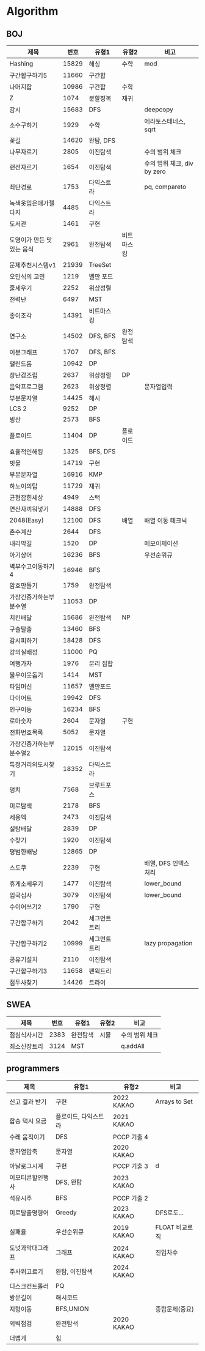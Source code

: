 # Algorithm

## BOJ

| 제목             | 번호    | 유형1      | 유형2   | 비고                    |
|----------------|-------|----------|-------|-----------------------|
| Hashing        | 15829 | 해싱       | 수학    | mod                   |
| 구간합구하기5        | 11660 | 구간합      |       |                       |
| 나머지합           | 10986 | 구간합      | 수학    |                       |
| Z              | 1074  | 분할정복     | 재귀    |                       |
| 감시             | 15683 | DFS      |       | deepcopy              |
| 소수구하기          | 1929  | 수학       |       | 에라토스테네스, sqrt         |
| 꽃길             | 14620 | 완탐, DFS  |       |                       |
| 나무자르기          | 2805  | 이진탐색     |       | 수의 범위 체크              |
| 랜선자르기          | 1654  | 이진탐색     |       | 수의 범위 체크, div by zero |
| 최단경로           | 1753  | 다익스트라    |       | pq, compareto         |
| 녹색옷입은애가젤다지     | 4485  | 다익스트라    |       |                       |
| 도서관            | 1461  | 구현       |       |                       |
| 도영이가 만든 맛있는 음식 | 2961  | 완전탐색     | 비트마스킹 |                       |
| 문제추천시스템v1      | 21939 | TreeSet  |       |                       |
| 오민식의 고민        | 1219  | 벨만 포드    |       |                       |
| 줄세우기           | 2252  | 위상정렬     |       |                       |
| 전력난            | 6497  | MST      |       |                       |
| 종이조각           | 14391 | 비트마스킹    |       |                       |
| 연구소            | 14502 | DFS, BFS | 완전탐색  |                       |
| 이분그래프          | 1707  | DFS, BFS |       |                       |
| 팰린드롬           | 10942 | DP       |       |                       |
| 장난감조립          | 2637  | 위상정렬     | DP    |                       |
| 음악프로그램         | 2623  | 위상정렬     |       | 문자열입력                 |
| 부분문자열          | 14425 | 해시       |       |                       |
| LCS 2          | 9252  | DP       |       |                       |
| 빙산             | 2573  | BFS      |       |                       |
| 플로이드           | 11404 | DP       | 플로이드  |                       |
| 효율적인해킹         | 1325  | BFS, DFS |       |                       |
| 빗물             | 14719 | 구현       |       |                       |
| 부분문자열          | 16916 | KMP      |       |                       |
| 하노이의탑          | 11729 | 재귀       |       |                       |
| 균형잡힌세상         | 4949  | 스택       |       |                       |
| 연산자끼워넣기        | 14888 | DFS      |       |                       |
| 2048(Easy)     | 12100 | DFS      | 배열    | 배열 이동 테크닉             |
| 촌수계산           | 2644  | DFS      |       |                       |
| 내리막길           | 1520  | DP       |       | 메모이제이션                |
| 아기상어           | 16236 | BFS      |       | 우선순위큐                 |
| 벽부수고이동하기4      | 16946 | BFS      |       |                       |
| 암호만들기          | 1759  | 완전탐색     |       |                       |
| 가장긴증가하는부분수열    | 11053 | DP       |       |                       |
| 치킨배달           | 15686 | 완전탐색     | NP    |                       |
| 구슬탈출           | 13460 | BFS      |       |                       |
| 감시피하기          | 18428 | DFS      |       |                       |
| 강의실배정          | 11000 | PQ       |       |                       |
| 여행가자           | 1976  | 분리 집합    |       |                       |
| 불우이웃돕기         | 1414  | MST      |       |                       |
| 타임머신           | 11657 | 벨만포드     |       |                       |
| 다이어트           | 19942 | DFS      |       |                       |
| 인구이동           | 16234 | BFS      |       |                       |
| 로마숫자           | 2604  | 문자열      | 구현    |                       |
| 전화번호목록         | 5052  | 문자열      |       |                       |
| 가장긴증가하는부분수열2   | 12015 | 이진탐색     |       |                       |
| 특정거리의도시찾기      | 18352 | 다익스트라    |       |                       |
| 덩치             | 7568  | 브루트포스    |       |                       |
| 미로탐색           | 2178  | BFS      |       |                       |
| 세용액            | 2473  | 이진탐색     |       |                       |
| 설탕배달           | 2839  | DP       |       |                       |
| 수찾기            | 1920  | 이진탐색     |       |                       |
| 평범한배낭          | 12865 | DP       |       |                       |
| 스도쿠            | 2239  | 구현       |       | 배열, DFS 인덱스 처리        |
| 휴게소세우기         | 1477  | 이진탐색     |       | lower_bound           |
| 입국심사           | 3079  | 이진탐색     |       | lower_bound           |
| 수이어쓰기2         | 1790  | 구현       |       |                       |
| 구간합구하기         | 2042  | 세그먼트트리   |       |                       |
| 구간합구하기2        | 10999 | 세그먼트트리   |       | lazy propagation      |
| 공유기설치          | 2110  | 이진탐색     |       |                       |
| 구간합구하기3        | 11658 | 펜윅트리     |       |                       |
| 접두사찾기          | 14426 | 트라이      |       |                       |

## SWEA

| 제목     | 번호   | 유형1  | 유형2 | 비고       |
|--------|------|------|-----|----------|
| 점심식사시간 | 2383 | 완전탐색 | 시뮬  | 수의 범위 체크 |
| 최소신장트리 | 3124 | MST  |     | q.addAll |

## programmers

| 제목       | 유형1         | 유형2        | 비고            |
|----------|-------------|------------|---------------|
| 신고 결과 받기 | 구현          | 2022 KAKAO | Arrays to Set |
| 합승 택시 요금 | 플로이드, 다익스트라 | 2021 KAKAO |               |
| 수레 움직이기  | DFS         | PCCP 기출 4  |               |
| 문자열압축    | 문자열         | 2020 KAKAO |               |
| 아날로그시계   | 구현          | PCCP 기출 3  | d             |
| 이모티콘할인행사 | DFS, 완탐     | 2023 KAKAO |               |
| 석유시추     | BFS         | PCCP 기출 2  |               |
| 미로탈출명령어  | Greedy      | 2023 KAKAO | DFS로도...      |
| 실패율      | 우선순위큐       | 2019 KAKAO | FLOAT 비교로직    |
| 도넛과막대그래프 | 그래프         | 2024 KAKAO | 진입차수          |
| 주사위고르기   | 완탐, 이진탐색    | 2024 KAKAO |               |
| 디스크컨트롤러  | PQ          |            |               |
| 방문길이     | 해시코드        |            |               |
| 지형이동     | BFS,UNION   |            | 종합문제(중요)      |
| 외벽점검     | 완전탐색        | 2020 KAKAO |               |
| 더맵게      | 힙           |            |               |
